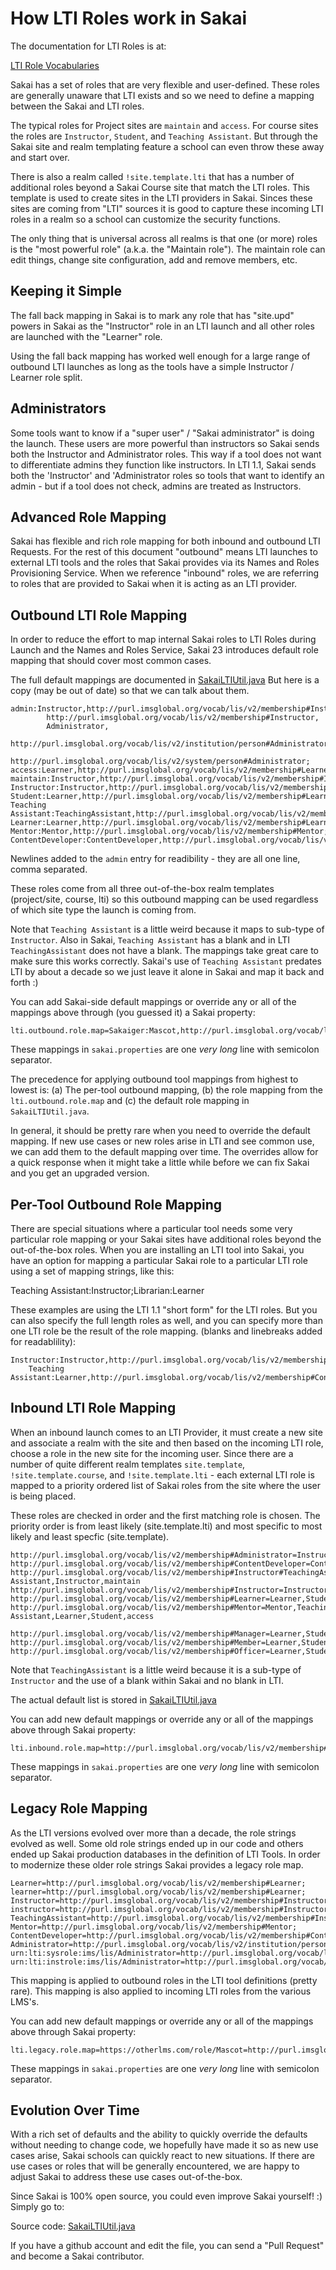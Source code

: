 
How LTI Roles work in Sakai
===========================

The documentation for LTI Roles is at:

[LTI Role Vocabularies](https://www.imsglobal.org/spec/lti/v1p3/#role-vocabularies)

Sakai has a set of roles that are very flexible and user-defined.  These roles
are generally unaware that LTI exists and so we need to define a mapping
between the Sakai and LTI roles.

The typical roles for Project sites are `maintain` and `access`.  For course sites
the roles are `Instructor`, `Student`, and `Teaching Assistant`.  But through the
Sakai site and realm templating feature a school can even throw these away
and start over.

There is also a realm called `!site.template.lti` that has a number of additional roles
beyond a Sakai Course site that match the LTI roles.  This template is used to create
sites in the LTI providers in Sakai.  Sinces these sites are coming from "LTI" sources
it is good to capture these incoming LTI roles in a realm so a school can customize the
security functions.

The only thing that is universal across all realms is that one (or more) roles
is the "most powerful role" (a.k.a. the "Maintain role").  The maintain role
can edit things, change site configuration, add and remove members, etc.

Keeping it Simple
-----------------

The fall back mapping in Sakai is to mark any role that has "site.upd" powers
in Sakai as the "Instructor" role in an LTI launch and all other roles are launched
with the "Learner" role.

Using the fall back mapping has worked well enough for a large range of outbound
LTI launches as long as the tools have a simple Instructor / Learner role split.

Administrators
--------------

Some tools want to know if a "super user" / "Sakai administrator" is doing the launch.
These users are more powerful than instructors so Sakai sends both the Instructor
and Administrator roles.  This way if a tool does not want to differentiate admins
they function like instructors.  In LTI 1.1, Sakai sends both the 'Instructor' and
'Administrator roles so tools that want to identify an admin - but if a tool
does not check, admins are treated as Instructors.

Advanced Role Mapping
-------------------------------

Sakai has flexible and rich role mapping for both inbound and outbound LTI Requests.
For the rest of this document "outbound" means LTI launches to external LTI tools
and the roles that Sakai provides via its Names and Roles Provisioning Service.
When we reference "inbound" roles, we are referring to roles that are provided to
Sakai when it is acting as an LTI provider.

Outbound LTI Role Mapping
-------------------------

In order to reduce the effort to map internal Sakai roles to LTI Roles during Launch
and the Names and Roles Service, Sakai 23 introduces default role mapping that should
cover most common cases.

The full default mappings are documented in
[SakaiLTIUtil.java](https://github.com/sakaiproject/sakai/blob/master/lti/lti-common/src/java/org.sakaiproject.lti/util/SakaiLTIUtil.java)
But here is a copy (may be out of date) so that we can talk about them.

    admin:Instructor,http://purl.imsglobal.org/vocab/lis/v2/membership#Instructor,
            http://purl.imsglobal.org/vocab/lis/v2/membership#Instructor,
            Administrator,
            http://purl.imsglobal.org/vocab/lis/v2/institution/person#Administrator,
            http://purl.imsglobal.org/vocab/lis/v2/system/person#Administrator;
    access:Learner,http://purl.imsglobal.org/vocab/lis/v2/membership#Learner;
    maintain:Instructor,http://purl.imsglobal.org/vocab/lis/v2/membership#Instructor;
    Instructor:Instructor,http://purl.imsglobal.org/vocab/lis/v2/membership#Instructor;
    Student:Learner,http://purl.imsglobal.org/vocab/lis/v2/membership#Learner;
    Teaching Assistant:TeachingAssistant,http://purl.imsglobal.org/vocab/lis/v2/membership#Instructor#TeachingAssistant;
    Learner:Learner,http://purl.imsglobal.org/vocab/lis/v2/membership#Learner;
    Mentor:Mentor,http://purl.imsglobal.org/vocab/lis/v2/membership#Mentor;
    ContentDeveloper:ContentDeveloper,http://purl.imsglobal.org/vocab/lis/v2/membership#ContentDeveloper;

Newlines added to the `admin` entry for readibility - they are all one line, comma separated.

These roles come from all three out-of-the-box realm templates (project/site, course, lti) so
this outbound mapping can be used regardless of which site type the launch is coming
from.

Note that `Teaching Assistant` is a little weird because it maps to sub-type of `Instructor`.
Also in Sakai, `Teaching Assistant` has a blank and in LTI `TeachingAssistant` does
not have a blank.  The mappings take great care to make sure this works correctly.  Sakai's
use of `Teaching Assistant` predates LTI by about a decade so we just leave it alone in Sakai
and map it back and forth :)

You can add Sakai-side default mappings or override any or all of the mappings above through
(you guessed it) a Sakai property:

    lti.outbound.role.map=Sakaiger:Mascot,http://purl.imsglobal.org/vocab/lis/v2/membership#Mascot;Friend...

These mappings in `sakai.properties` are one *very long* line with semicolon separator.

The precedence for applying outbound tool mappings from highest to lowest is: (a) The per-tool
outbound mapping, (b) the role mapping from the `lti.outbound.role.map` and (c) the default
role mapping in `SakaiLTIUtil.java`.

In general, it should be pretty rare when you need to override the default mapping.  If new use
cases or new roles arise in LTI and see common use, we can add them to the default mapping
over time.   The overrides allow for a quick response when it might take a little while before
we can fix Sakai and you get an upgraded version.

Per-Tool Outbound Role Mapping
------------------------------

There are special situations where a particular tool needs some very particular role
mapping or your Sakai sites have additional roles beyond the out-of-the-box roles.
When you are installing an LTI tool into Sakai, you have an option for mapping a particular
Sakai role to a particular LTI role using a set of mapping strings, like this:

Teaching Assistant:Instructor;Librarian:Learner

These examples are using the LTI 1.1 "short form" for the LTI roles.
But you can also specify the full length roles as well, and you can specify more than one LTI
role be the result of the role mapping.  (blanks and linebreaks added for readablility):

    Instructor:Instructor,http://purl.imsglobal.org/vocab/lis/v2/membership#Faculty;
        Teaching Assistant:Learner,http://purl.imsglobal.org/vocab/lis/v2/membership#ContentDeveloper

Inbound LTI Role Mapping
------------------------

When an inbound launch comes to an LTI Provider, it must create a new site and associate a
realm with the site and then based on the incoming LTI role, choose a role in the new site
for the incoming user.  Since there are a number of quite different realm templates `site.template`,
`!site.template.course`, and `!site.template.lti` - each external LTI role is mapped
to a priority ordered list of Sakai roles from the site where the user is being placed.

These roles are checked in order and the first matching role is chosen.  The priority order
is from least likely (site.template.lti) and most specific to most likely and least
specfic (site.template).

    http://purl.imsglobal.org/vocab/lis/v2/membership#Administrator=Instructor,maintain
    http://purl.imsglobal.org/vocab/lis/v2/membership#ContentDeveloper=ContentDeveloper,Instructor,maintain
    http://purl.imsglobal.org/vocab/lis/v2/membership#Instructor#TeachingAssistant=Teaching Assistant,Instructor,maintain
    http://purl.imsglobal.org/vocab/lis/v2/membership#Instructor=Instructor,maintain
    http://purl.imsglobal.org/vocab/lis/v2/membership#Learner=Learner,Student,access
    http://purl.imsglobal.org/vocab/lis/v2/membership#Mentor=Mentor,Teaching Assistant,Learner,Student,access

    http://purl.imsglobal.org/vocab/lis/v2/membership#Manager=Learner,Student,access
    http://purl.imsglobal.org/vocab/lis/v2/membership#Member=Learner,Student,access
    http://purl.imsglobal.org/vocab/lis/v2/membership#Officer=Learner,Student,access

Note that `TeachingAssistant` is a little weird because it is a sub-type of `Instructor` and the
use of a blank within Sakai and no blank in LTI.

The actual default list is stored in
[SakaiLTIUtil.java](https://github.com/sakaiproject/sakai/blob/master/basiclti/lti-common/src/java/org.sakaiproject.lti/util/SakaiLTIUtil.java)

You can add new default mappings or override any or all of the mappings above through
Sakai property:

    lti.inbound.role.map=http://purl.imsglobal.org/vocab/lis/v2/membership#Mascot=Learner,Student,access;http://...

These mappings in `sakai.properties` are one *very long* line with semicolon separator.

Legacy Role Mapping
-------------------

As the LTI versions evolved over more than a decade, the role strings evolved as well.  Some
old role strings ended up in our code and others ended up Sakai production databases in the definition
of LTI Tools.  In order to modernize these older role strings Sakai provides a legacy role map.

    Learner=http://purl.imsglobal.org/vocab/lis/v2/membership#Learner;
    learner=http://purl.imsglobal.org/vocab/lis/v2/membership#Learner;
    Instructor=http://purl.imsglobal.org/vocab/lis/v2/membership#Instructor;
    instructor=http://purl.imsglobal.org/vocab/lis/v2/membership#Instructor;
    TeachingAssistant=http://purl.imsglobal.org/vocab/lis/v2/membership#Instructor#TeachingAssistant;
    Mentor=http://purl.imsglobal.org/vocab/lis/v2/membership#Mentor;
    ContentDeveloper=http://purl.imsglobal.org/vocab/lis/v2/membership#ContentDeveloper;
    Administrator=http://purl.imsglobal.org/vocab/lis/v2/institution/person#Administrator;
    urn:lti:sysrole:ims/lis/Administrator=http://purl.imsglobal.org/vocab/lis/v2/institution/person#Administrator;
    urn:lti:instrole:ims/lis/Administrator=http://purl.imsglobal.org/vocab/lis/v2/institution/person#Administrator;

This mapping is applied to outbound roles in the LTI tool definitions (pretty rare).  This
mapping is also applied to incoming LTI roles from the various LMS's.

You can add new default mappings or override any or all of the mappings above through
Sakai property:

    lti.legacy.role.map=https://otherlms.com/role/Mascot=http://purl.imsglobal.org/vocab/lis/v2/membership#Sakaiger;https://...

These mappings in `sakai.properties` are one *very long* line with semicolon separator.

Evolution Over Time
-------------------

With a rich set of defaults and the ability to quickly override the defaults without needing to change code,
we hopefully have made it so as new use cases arise, Sakai schools can quickly react to new situations.
If there are use cases or roles that will be generally encountered, we are happy to adjust Sakai to address
these use cases out-of-the-box.

Since Sakai is 100% open source, you could even improve Sakai yourself! :)  Simply go to:

Source code: [SakaiLTIUtil.java](https://github.com/sakaiproject/sakai/blob/master/basiclti/lti-common/src/java/org.sakaiproject.lti/util/SakaiLTIUtil.java)

If you have a github account and edit the file, you can send a "Pull Request" and become a Sakai
contributor.



